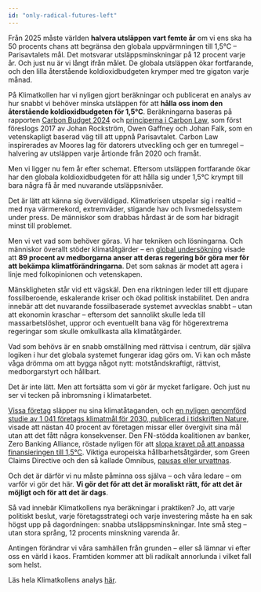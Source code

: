 ```yaml
---
id: "only-radical-futures-left"
---
```


Från 2025 måste världen **halvera utsläppen vart femte år** om vi ens ska ha 50 procents chans att begränsa den globala uppvärmningen till 1,5°C – Parisavtalets mål. Det motsvarar utsläppsminskningar på 12 procent varje år. Och just nu är vi långt ifrån målet. De globala utsläppen ökar fortfarande, och den lilla återstående koldioxidbudgeten krymper med tre gigaton varje månad.

På Klimatkollen har vi nyligen gjort beräkningar och publicerat en analys av hur snabbt vi behöver minska utsläppen för att **hålla oss inom den återstående koldioxidbudgeten för 1,5°C**. Beräkningarna baseras på rapporten [Carbon Budget 2024](https://essd.copernicus.org/articles/17/965/2025/essd-17-965-2025.pdf) och [principerna i Carbon Law](https://www.stockholmresilience.org/research/research-news/2017-03-23-curbing-emissions-with-a-new-carbon-law.html), som först föreslogs 2017 av Johan Rockström, Owen Gaffney och Johan Falk, som en vetenskapligt baserad väg till att uppnå Parisavtalet. Carbon Law inspirerades av Moores lag för datorers utveckling och ger en tumregel – halvering av utsläppen varje årtionde från 2020 och framåt.

Men vi ligger nu fem år efter schemat. Eftersom utsläppen fortfarande ökar har den globala koldioxidbudgeten för att hålla sig under 1,5°C krympt till bara några få år med nuvarande utsläppsnivåer.

Det är lätt att känna sig överväldigad. Klimatkrisen utspelar sig i realtid – med nya värmerekord, extremväder, stigande hav och livsmedelssystem under press. De människor som drabbas hårdast är de som har bidragit minst till problemet.

Men vi vet vad som behöver göras. Vi har tekniken och lösningarna. Och människor överallt stöder klimatåtgärder – en [global undersökning](https://www.nature.com/articles/s41558-024-01925-3) visade att **89 procent av medborgarna anser att deras regering bör göra mer för att bekämpa klimatförändringarna**. Det som saknas är modet att agera i linje med folkopinionen och vetenskapen.

Mänskligheten står vid ett vägskäl. Den ena riktningen leder till ett djupare fossilberoende, eskalerande kriser och ökad politisk instabilitet. Den andra innebär att det nuvarande fossilbaserade systemet avvecklas snabbt – utan att ekonomin kraschar – eftersom det sannolikt skulle leda till massarbetslöshet, uppror och eventuellt bana väg för högerextrema regeringar som skulle omkullkasta alla klimatåtgärder.

Vad som behövs är en snabb omställning med rättvisa i centrum, där själva logiken i hur det globala systemet fungerar idag görs om. Vi kan och måste våga drömma om att bygga något nytt: motståndskraftigt, rättvist, medborgarstyrt och hållbart.  

Det är inte lätt. Men att fortsätta som vi gör är mycket farligare. Och just nu ser vi tecken på inbromsning i klimatarbetet.

[Vissa företag](https://www.aljazeera.com/news/2025/2/26/bp-drops-climate-targets-in-switch-back-to-oil-and-gas) släpper nu sina klimatåtaganden, och [en nyligen genomförd studie av 1 041 företags klimatmål för 2030, publicerad i tidskriften Nature](https://www.nature.com/articles/s41558-024-02236-3), visade att nästan 40 procent av företagen missar eller övergivit sina mål utan att det fått några konsekvenser. Den FN-stödda koalitionen av banker, Zero Banking Alliance, röstade nyligen för att [slopa kravet på att anpassa finansieringen till 1,5°C](https://www.esgtoday.com/net-zero-banking-alliance-drops-requirement-to-align-financing-with-1-5c/). Viktiga europeiska hållbarhetsåtgärder, som Green Claims Directive och den så kallade Omnibus, [pausas eller urvattnas](https://www.reuters.com/sustainability/climate-energy/eu-halts-talks-law-tackling-companies-fake-green-claims-2025-06-23/).

Och det är därför vi nu måste påminna oss själva – och våra ledare – om varför vi gör det här. **Vi gör det för att det är moraliskt rätt, för att det är möjligt och för att det är dags**.

Så vad innebär Klimatkollens nya beräkningar i praktiken? Jo,  att varje politiskt beslut, varje företagsstrategi och varje investering måste ha en sak högst upp på dagordningen: snabba utsläppsminskningar. Inte små steg – utan stora språng, 12 procents minskning varenda år.

Antingen förändrar vi våra samhällen från grunden – eller så lämnar vi efter oss en värld i kaos. Framtiden kommer att bli radikalt annorlunda i vilket fall som helst. 

Läs hela Klimatkollens analys [här](https://klimatkollen.se/reports/2025-06-19_ApplyingCarbonLawFrom2025.pdf).